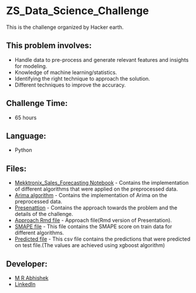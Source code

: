 # ZS_Data_Science_Challenge
This is the challenge organized by Hacker earth.

## This problem involves:
- Handle data to pre-process and generate relevant features and insights for modeling.
- Knowledge of machine learning/statistics.
- Identifying the right technique to approach the solution.
- Different techniques to improve the accuracy.

## Challenge Time: 
- 65 hours

## Language:
- Python

## Files:
- [Mekktronix_Sales_Forecasting Notebook](https://github.com/Abhishekmamidi123/ZS_Data_Science_Challenge/blob/master/Mekktronix_Sales_Forecasting.ipynb) - Contains the implementation of different algorithms that were applied on the preprocessed data.
- [Arima algorithm](https://github.com/Abhishekmamidi123/ZS_Data_Science_Challenge/blob/master/Forcasting_using_Arima.ipynb) - Contains the implementation of Arima on the preprocessed data.
- [Presenattion](https://github.com/Abhishekmamidi123/ZS_Data_Science_Challenge/blob/master/Mekktronix%20Sales%20Forecasting%20Challenge.pdf) - Contains the approach towards the problem and the details of the challenge.
- [Approach Rmd file](https://github.com/Abhishekmamidi123/ZS_Data_Science_Challenge/blob/master/Approach.md) - Approach file(Rmd version of Presentation).
- [SMAPE file](https://github.com/Abhishekmamidi123/ZS_Data_Science_Challenge/blob/master/SMAPE_for_different_algorithms.txt) - This file contains the SMAPE score on train data for different algorithms.
- [Predicted file](https://github.com/Abhishekmamidi123/ZS_Data_Science_Challenge/blob/master/yds_submission2018.csv) - This csv file contains the predictions that were predicted on test file.(The values are achieved using xgboost algorithm)

## Developer:
- [M R Abhishek](https://github.com/Abhishekmamidi123)
- [LinkedIn](https://www.linkedin.com/in/abhishek-mamidi-a7a982114/)

